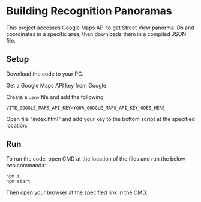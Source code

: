 # Building Recognition Panoramas

This project accesses Google Maps API to get Street View panorma IDs and coordinates in a specific area, then downloads them in a compiled JSON file. 

## Setup

Download the code to your PC.

Get a Google Maps API key from Google.

Create a `.env` file and add the following:

```
VITE_GOOGLE_MAPS_API_KEY=YOUR_GOOGLE_MAPS_API_KEY_GOES_HERE
```

Open file "index.html" and add your key to the bottom script at the specified location. 

## Run
To run the code, open CMD at the location of the files and run the below two commands:

```
npm i
npm start
```
Then open your browser at the specified link in the CMD. 
